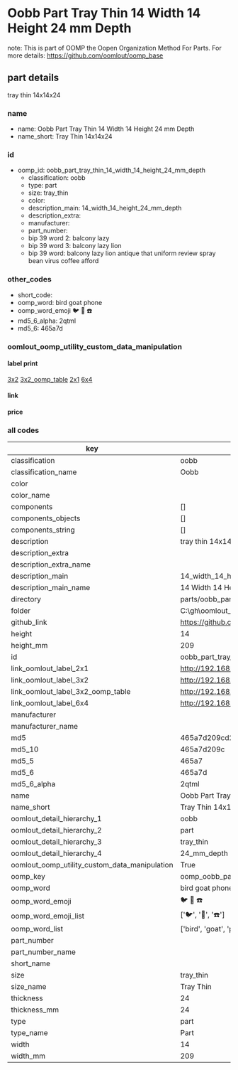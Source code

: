 # Oobb Part Tray Thin 14 Width 14 Height 24 mm Depth  

note: This is part of OOMP the Oopen Organization Method For Parts. For more details: https://github.com/oomlout/oomp_base

##  part details
  



tray thin 14x14x24



### name
* name: Oobb Part Tray Thin 14 Width 14 Height 24 mm Depth
* name_short: Tray Thin 14x14x24 
### id
* oomp_id: oobb_part_tray_thin_14_width_14_height_24_mm_depth
  * classification: oobb
  * type: part
  * size: tray_thin
  * color: 
  * description_main: 14_width_14_height_24_mm_depth
  * description_extra: 
  * manufacturer: 
  * part_number: 
  * bip 39 word 2: balcony lazy
  * bip 39 word 3: balcony lazy lion
  * bip 39 word: balcony lazy lion antique that uniform review spray bean virus coffee afford

### other_codes
* short_code: 
* oomp_word: bird goat phone
* oomp_word_emoji :bird: :goat: :phone:
* md5_6_alpha: 2qtml
* md5_6: 465a7d






### oomlout_oomp_utility_custom_data_manipulation
#### label print
[3x2](http://192.168.1.245:1112/?label=oomp%202qtml)
[3x2_oomp_table](http://192.168.1.108:1112/?label=oomp%202qtml)
[2x1](http://192.168.1.242:1112/?label=oomp%202qtml)
[6x4](http://192.168.1.55:1112/?label=oomp%202qtml)    

#### link

                              

#### price







### all codes 
| key | value |  
| --- | --- |  
| classification | oobb |  
| classification_name | Oobb |  
| color |  |  
| color_name |  |  
| components | [] |  
| components_objects | [] |  
| components_string | [] |  
| description | tray thin 14x14x24 |  
| description_extra |  |  
| description_extra_name |  |  
| description_main | 14_width_14_height_24_mm_depth |  
| description_main_name | 14 Width 14 Height 24 mm Depth |  
| directory | parts/oobb_part_tray_thin_14_width_14_height_24_mm_depth |  
| folder | C:\gh\oomlout_oobb_version_4_generated_parts\parts\oobb_part_tray_thin_14_width_14_height_24_mm_depth |  
| github_link | https://github.com/oomlout/oomlout_oomp_part_src/tree/main/parts/oobb_part_tray_thin_14_width_14_height_24_mm_depth |  
| height | 14 |  
| height_mm | 209 |  
| id | oobb_part_tray_thin_14_width_14_height_24_mm_depth |  
| link_oomlout_label_2x1 | http://192.168.1.242:1112/?label=oomp%202qtml |  
| link_oomlout_label_3x2 | http://192.168.1.245:1112/?label=oomp%202qtml |  
| link_oomlout_label_3x2_oomp_table | http://192.168.1.108:1112/?label=oomp%202qtml |  
| link_oomlout_label_6x4 | http://192.168.1.55:1112/?label=oomp%202qtml |  
| manufacturer |  |  
| manufacturer_name |  |  
| md5 | 465a7d209cd2f713b5eff09f045f988e |  
| md5_10 | 465a7d209c |  
| md5_5 | 465a7 |  
| md5_6 | 465a7d |  
| md5_6_alpha | 2qtml |  
| name | Oobb Part Tray Thin 14 Width 14 Height 24 mm Depth |  
| name_short | Tray Thin 14x14x24  |  
| oomlout_detail_hierarchy_1 | oobb |  
| oomlout_detail_hierarchy_2 | part |  
| oomlout_detail_hierarchy_3 | tray_thin |  
| oomlout_detail_hierarchy_4 | 24_mm_depth |  
| oomlout_oomp_utility_custom_data_manipulation | True |  
| oomp_key | oomp_oobb_part_tray_thin_14_width_14_height_24_mm_depth |  
| oomp_word | bird goat phone |  
| oomp_word_emoji | :bird: :goat: :phone: |  
| oomp_word_emoji_list | [':bird:', ':goat:', ':phone:'] |  
| oomp_word_list | ['bird', 'goat', 'phone'] |  
| part_number |  |  
| part_number_name |  |  
| short_name |  |  
| size | tray_thin |  
| size_name | Tray Thin |  
| thickness | 24 |  
| thickness_mm | 24 |  
| type | part |  
| type_name | Part |  
| width | 14 |  
| width_mm | 209 |  
